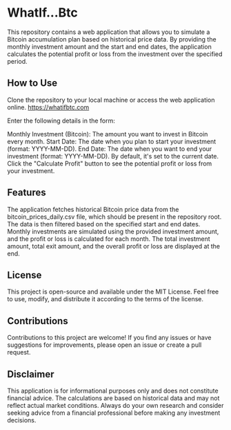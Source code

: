 # WhatIf...Btc

This repository contains a web application that allows you to simulate a Bitcoin accumulation plan based on historical price data. By providing the monthly investment amount and the start and end dates, the application calculates the potential profit or loss from the investment over the specified period.

## How to Use
Clone the repository to your local machine or access the web application online.
https://whatifbtc.com

Enter the following details in the form:

Monthly Investment (Bitcoin): The amount you want to invest in Bitcoin every month.
Start Date: The date when you plan to start your investment (format: YYYY-MM-DD).
End Date: The date when you want to end your investment (format: YYYY-MM-DD). By default, it's set to the current date.
Click the "Calculate Profit" button to see the potential profit or loss from your investment.

## Features
The application fetches historical Bitcoin price data from the bitcoin_prices_daily.csv file, which should be present in the repository root.
The data is then filtered based on the specified start and end dates.
Monthly investments are simulated using the provided investment amount, and the profit or loss is calculated for each month.
The total investment amount, total exit amount, and the overall profit or loss are displayed at the end.
## License
This project is open-source and available under the MIT License. Feel free to use, modify, and distribute it according to the terms of the license.

## Contributions
Contributions to this project are welcome! If you find any issues or have suggestions for improvements, please open an issue or create a pull request.

## Disclaimer
This application is for informational purposes only and does not constitute financial advice. The calculations are based on historical data and may not reflect actual market conditions. Always do your own research and consider seeking advice from a financial professional before making any investment decisions.
